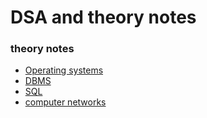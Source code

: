 # DSA and theory notes

### theory notes
- [Operating systems](/theory/operating%20systems/operating_system.md)
- [DBMS](/theory/dbms/dbms.md)
- [SQL]()
- [computer networks](/theory/computer%20networks/computer_networks.md)
